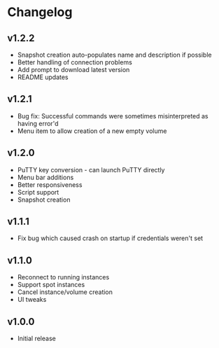 Changelog
=========

v1.2.2
------

 - Snapshot creation auto-populates name and description if possible
 - Better handling of connection problems
 - Add prompt to download latest version
 - README updates

v1.2.1
--------

 - Bug fix: Successful commands were sometimes misinterpreted as having error'd
 - Menu item to allow creation of a new empty volume

v1.2.0
------

 - PuTTY key conversion - can launch PuTTY directly
 - Menu bar additions
 - Better responsiveness
 - Script support
 - Snapshot creation

v1.1.1
------

 - Fix bug which caused crash on startup if credentials weren't set

v1.1.0
------

 - Reconnect to running instances
 - Support spot instances
 - Cancel instance/volume creation
 - UI tweaks

v1.0.0
------

 - Initial release
